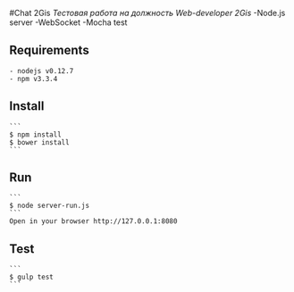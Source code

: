 #Chat 2Gis
*Тестовая работа на должность Web-developer 2Gis*
-Node.js server
-WebSocket
-Mocha test

## Requirements
	- nodejs v0.12.7
	- npm v3.3.4
	
## Install
	```
    $ npm install
    $ bower install
    ```

## Run
	```
    $ node server-run.js
    ```
	Open in your browser http://127.0.0.1:8080
## Test
	```
    $ gulp test
    ```
